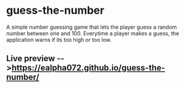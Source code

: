 # guess-the-number
A simple number guessing game that lets the player guess 
a random number between one and 100. Everytime a player makes a guess, 
the application warns if its too high or too low.

## Live preview -->https://ealpha072.github.io/guess-the-number/
